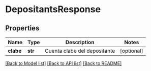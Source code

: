 # DepositantsResponse

## Properties
Name | Type | Description | Notes
------------ | ------------- | ------------- | -------------
**clabe** | **str** | Cuenta clabe del depositante | [optional] 

[[Back to Model list]](../README.md#documentation-for-models) [[Back to API list]](../README.md#documentation-for-api-endpoints) [[Back to README]](../README.md)

